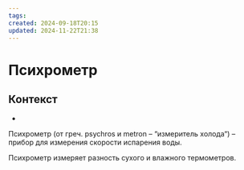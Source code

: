 ```yaml
---
tags: 
created: 2024-09-18T20:15
updated: 2024-11-22T21:38
---
```

# Психрометр

## Контекст
- 

Психрометр (от греч. psychros и metron – “измеритель холода“) – прибор для измерения скорости испарения воды. 

Психрометр измеряет разность сухого и влажного термометров. 